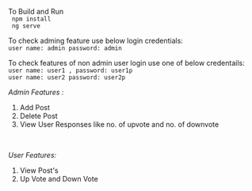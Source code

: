 To Build and Run <br>
` npm install` <br>
` ng serve` <br>

To check adming feature use below login credentials: <br>
`user name: admin password: admin` <br>

To check features of non admin user login use one of below credentails: <br>
`user name: user1 , password: user1p` <br>
`user name: user2 password: user2p` <br>

<i>Admin Features :</i> <br>
1. Add Post </br>
2. Delete Post </br>
3. View User Responses like no. of upvote and no. of downvote

<br>

<i>User Features: </i> <br>
1. View Post's <br>
2. Up Vote and Down Vote <br>

